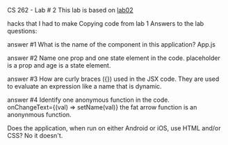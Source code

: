 CS 262 - Lab # 2
This lab is based on [lab02](https://cs.calvin.edu/courses/cs/262/kvlinden/02management/lab.html)


hacks that I had to make
Copying code from lab 1
Answers to the lab questions:

answer #1
What is the name of the component in this application?
App.js

answer #2
Name one prop and one state element in the code.
placeholder is a prop and age is a state element.

answer #3
How are curly braces ({}) used in the JSX code.
They are used to evaluate an expression like a name that is dynamic.

answer #4
Identify one anonymous function in the code.  
onChangeText={(val) => setName(val)}
the fat arrow function is an anonynmous function.

Does the application, when run on either Android or iOS, use HTML and/or CSS?
No it doesn't.
